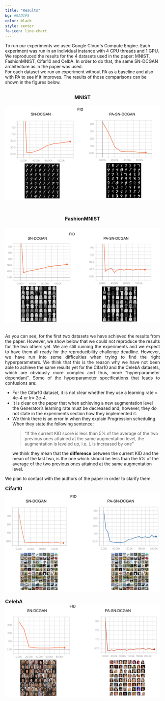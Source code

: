 ```yaml
---
title: "Results"
bg: #9AD1F5
color: black
style: center
fa-icon: line-chart
---
```


<p style='text-align: justify;'>

To run our experiments we used Google Cloud's Compute Engine. Each experiment was run in an individual instance with 4 CPU threads and 1 GPU.
<br />
We reproduced the results for the 4 datasets used in the paper: MNIST, FashionMNIST, Cifar10 and CelbA. In order to do that, the same SN-DCGAN architecture as in the paper was used.
<br />
For each dataset we run an experiment without PA as a baseline and also with PA to see if it improves. The results of those comparisons can be shown in the figures below.
<br />
<br />
<font size="+0.5">
<strong> <center> MNIST </center></strong>
</font>
<br>
<img src="./assets/mnist.png" alt="MNIST results"/>

<br>
<br>
<font size="+0.5">
<strong> <center> FashionMNIST </center></strong>
</font>

<br>
<img src="./assets/fmnist.png" alt="FashionMNIST results"/>
<br>
<br>
<p style='text-align: justify;'>
As you can see, for the first two datasets we have achieved the results from the paper. However, we show below that we could not reproduce the results for the two others yet. We are still running the experiments and we expect to have them all ready for the reproducibility challenge deadline. However, we have run into some difficulties when trying to find the right hyperparameters. We think that this is the reason why we have not been able to achieve the same results yet for the Cifar10 and the CelebA datasets, which are obviously more complex and thus, more "hyperparameter dependant". Some of the hyperparameter specifications that leads to confusions are:
</p>

<ul style='text-align: left;'>
  <li>For the Cifar10 dataset, it is not clear whether they use a learning rate = 4e-4 or lr= 2e-4.</li>
  <li>It is clear on the paper that when achieving a new augmentation level the Generator’s learning rate must be decreased and, however, they do not state in the experiments section how they implemented it.</li>
  <li>We think there is an error in when they explain Progression scheduling. When they state the following sentence:
  <br>
  <blockquote>“If the current KID score is less than 5% of the average of the two previous ones attained at the same augmentation level, the augmentation is leveled up, i.e. L is increased by one”</blockquote>
  we think they mean that the <strong>difference</strong> between the current KID and the mean of the last two, is the one which should be less than the 5% of the average of the two previous ones attained at the same augmentation level.</li>
</ul>

<p style='text-align: left;'>
We plan to contact with the authors of the paper in order to clarify them.
</p>
</p>



<p>
<font size="+0.5">
<strong> Cifar10 </strong>
</font>
<br>
<img src="./assets/cifar10.png" alt="CIFAR10 results"/>
<br>
<br>
<font size="+0.5">
<strong> CelebA </strong>
</font>
<br>
<img src="./assets/celeba.png" alt="CelebA results"/>
<br>
</p>



<!--
<img src="./assets/parity-table.png" alt="Results table for the Parity task"/>

<img src="./assets/addition-table.png" alt="Results table for the Addition task"/> -->


<!-- For further discussion of the results, see the full [thesis](https://imatge.upc.edu/web/sites/default/files/pub/xFojo.pdf). -->
